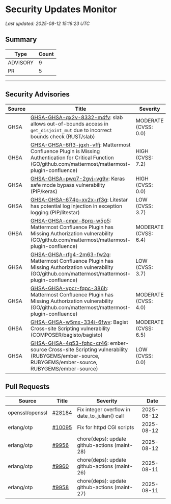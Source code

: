 # Security Updates Monitor

*Last updated: 2025-08-12 15:16:23 UTC*

## Summary
| Type | Count |
|------|-------|
| ADVISORY | 9 |
| PR | 5 |

---

## Security Advisories

| Source | Title | Severity | Date |
|--------|-------|----------|------|
| GHSA | [GHSA-GHSA-qx2v-8332-m4fv](https://github.com/advisories/GHSA-qx2v-8332-m4fv): slab allows out-of-bounds access in `get_disjoint_mut` due to incorrect bounds check (RUST/slab) | MODERATE (CVSS: 0.0) | 2025-08-11 |
| GHSA | [GHSA-GHSA-6ff3-jgxh-vffj](https://github.com/advisories/GHSA-6ff3-jgxh-vffj): Mattermost Confluence Plugin is Missing Authentication for Critical Function (GO/github.com/mattermost/mattermost-plugin-confluence) | HIGH (CVSS: 7.2) | 2025-08-11 |
| GHSA | [GHSA-GHSA-pwq7-2gvj-vg9v](https://github.com/advisories/GHSA-pwq7-2gvj-vg9v): Keras safe mode bypass vulnerability (PIP/keras) | HIGH (CVSS: 0.0) | 2025-08-11 |
| GHSA | [GHSA-GHSA-674p-xv2x-rf3g](https://github.com/advisories/GHSA-674p-xv2x-rf3g): Litestar has potential log injection in exception logging (PIP/litestar) | LOW (CVSS: 3.7) | 2025-08-11 |
| GHSA | [GHSA-GHSA-cmpr-8prq-w5p5](https://github.com/advisories/GHSA-cmpr-8prq-w5p5): Mattermost Confluence Plugin has Missing Authorization vulnerability (GO/github.com/mattermost/mattermost-plugin-confluence) | MODERATE (CVSS: 6.4) | 2025-08-11 |
| GHSA | [GHSA-GHSA-rfg4-2m63-fw2q](https://github.com/advisories/GHSA-rfg4-2m63-fw2q): Mattermost Confluence Plugin has Missing Authorization vulnerability (GO/github.com/mattermost/mattermost-plugin-confluence) | LOW (CVSS: 3.7) | 2025-08-11 |
| GHSA | [GHSA-GHSA-vpcr-fqpc-386h](https://github.com/advisories/GHSA-vpcr-fqpc-386h): Mattermost Confluence Plugin has Missing Authorization vulnerability (GO/github.com/mattermost/mattermost-plugin-confluence) | MODERATE (CVSS: 4.0) | 2025-08-11 |
| GHSA | [GHSA-GHSA-w5mx-334j-6fwv](https://github.com/advisories/GHSA-w5mx-334j-6fwv): Bagist Cross-site Scripting vulnerability (COMPOSER/bagisto/bagisto) | MODERATE (CVSS: 6.5) | 2024-03-01 |
| GHSA | [GHSA-GHSA-4q53-fqhc-cr46](https://github.com/advisories/GHSA-4q53-fqhc-cr46): ember-source Cross-site Scripting vulnerability (RUBYGEMS/ember-source, RUBYGEMS/ember-source, RUBYGEMS/ember-source) | LOW (CVSS: 0.0) | 2018-08-28 |

## Pull Requests

| Source | Title | Severity | Date |
|--------|-------|----------|------|
| openssl/openssl | [#28184](https://github.com/openssl/openssl/pull/28184) | Fix integer overflow in date_to_julian() call | 2025-08-12 |
| erlang/otp | [#10095](https://github.com/erlang/otp/pull/10095) | Fix for httpd CGI scripts | 2025-08-12 |
| erlang/otp | [#9956](https://github.com/erlang/otp/pull/9956) | chore(deps): update github-actions (maint-28) | 2025-08-12 |
| erlang/otp | [#9960](https://github.com/erlang/otp/pull/9960) | chore(deps): update github-actions (maint-26) | 2025-08-11 |
| erlang/otp | [#9958](https://github.com/erlang/otp/pull/9958) | chore(deps): update github-actions (maint-27) | 2025-08-11 |

